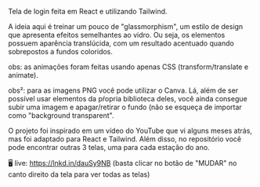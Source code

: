 Tela de login feita em React e utilizando Tailwind.

A ideia aqui é treinar um pouco de "glassmorphism", um estilo de design que apresenta efeitos semelhantes ao vidro. Ou seja, os elementos possuem aparência translúcida, com um resultado acentuado quando sobrepostos a fundos coloridos.

obs: as animações foram feitas usando apenas CSS (transform/translate e animate).

obs²: para as imagens PNG você pode utilizar o Canva. Lá, além de ser possível usar elementos da pŕopria biblioteca deles, você ainda consegue subir uma imagem e apagar/retirar o fundo (não se esqueça de importar como "background transparent".

O projeto foi inspirado em um vídeo do YouTube que vi alguns meses atrás, mas foi adaptado para React e Tailwind. Além disso, no repositório você pode encontrar outras 3 telas, uma para cada estação do ano.

🖥 live: https://lnkd.in/dauSy9NB (basta clicar no botão de "MUDAR" no canto direito da tela para ver todas as telas)

